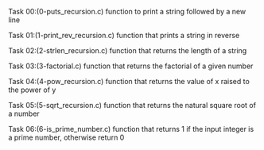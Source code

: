 Task 00:(0-puts_recursion.c)
function to print a string followed by a new line

Task 01:(1-print_rev_recursion.c)
function that prints a string in reverse

Task 02:(2-strlen_recursion.c)
function that returns the length of a string

Task 03:(3-factorial.c)
function that returns the factorial of a given number

Task 04:(4-pow_recursion.c)
function that returns the value of x raised to the power of y

Task 05:(5-sqrt_recursion.c)
function that returns the natural square root of a number

Task 06:(6-is_prime_number.c)
function that returns 1 if the input integer is a prime number, otherwise return 0
